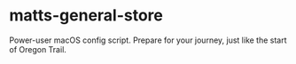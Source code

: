 # matts-general-store
Power-user macOS config script. Prepare for your journey, just like the start of Oregon Trail.
